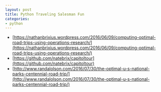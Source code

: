```yaml
---
layout: post
title: Python Traveling Salesman Fun
categories:
- python
---
```


* [https://nathanbrixius.wordpress.com/2016/06/09/computing-optimal-road-trips-using-operations-research/](https://nathanbrixius.wordpress.com/2016/06/09/computing-optimal-road-trips-using-operations-research/)
* [https://github.com/natebrix/capitoltour](https://github.com/natebrix/capitoltour)
* [http://www.randalolson.com/2016/07/30/the-optimal-u-s-national-parks-centennial-road-trip/](http://www.randalolson.com/2016/07/30/the-optimal-u-s-national-parks-centennial-road-trip/)